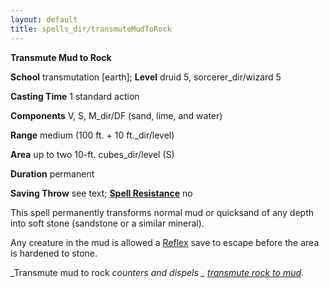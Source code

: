 ```yaml
---
layout: default
title: spells_dir/transmuteMudToRock
---
```

 **Transmute Mud to Rock**

**School** transmutation [earth]; **Level** druid 5, sorcerer_dir/wizard 5

**Casting Time** 1 standard action

**Components** V, S, M_dir/DF (sand, lime, and water)

**Range** medium (100 ft. + 10 ft._dir/level)

**Area** up to two 10-ft. cubes_dir/level (S)

**Duration** permanent

**Saving Throw** see text; **[Spell Resistance](../glossary#_spell-resistance)** no

This spell permanently transforms normal mud or quicksand of any depth into soft stone (sandstone or a similar mineral).

Any creature in the mud is allowed a [Reflex](../combat#_reflex) save to escape before the area is hardened to stone.

_Transmute mud to rock _counters and dispels _ [transmute rock to mud](transmuteRockToMud#_transmute-rock-to-mud)_.

